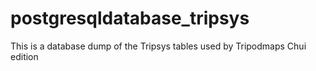 # postgresqldatabase_tripsys
This is a database dump of the Tripsys tables used by Tripodmaps Chui edition
